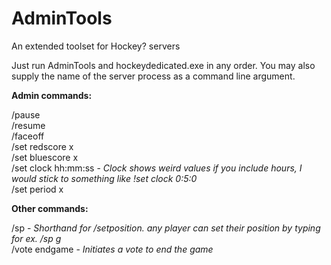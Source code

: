 # AdminTools  
An extended toolset for Hockey? servers

Just run AdminTools and hockeydedicated.exe in any order.
You may also supply the name of the server process as a command line argument.

**Admin commands:**

/pause  
/resume  
/faceoff  
/set redscore x  
/set bluescore x  
/set clock hh:mm:ss - *Clock shows weird values if you include hours, I would stick to something like !set clock 0:5:0*  
/set period x  

**Other commands:**

/sp - *Shorthand for /setposition. any player can set their position by typing for ex. /sp g*  
/vote endgame - *Initiates a vote to end the game*  
